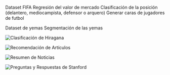 Dataset FIFA 
  Regresión del valor de mercado
  Clasificación de la posición (delantero, mediocampista, defensor o arquero)
  Generar caras de jugadores de futbol

Dataset de yemas 
  Segmentación de las yemas
  
![Clasificación de Hiragana](https://www.kaggle.com/c/cursive-hiragana-classification/data)

![Recomendación de Artículos](https://tinyurl.com/y6nr7v8u)

![Resumen de Noticias](https://tinyurl.com/y6kqpdax)

![Preguntas y Respuestas de Stanford](https://rajpurkar.github.io/SQuAD-explorer/)
